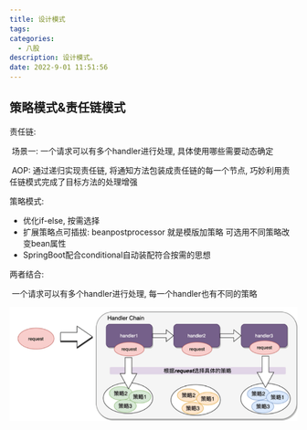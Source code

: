 ```yaml
---
title: 设计模式
tags:
categories:
  - 八股
description: 设计模式。
date: 2022-9-01 11:51:56
---
```




## 策略模式&责任链模式

责任链:

​	场景一: 一个请求可以有多个handler进行处理, 具体使用哪些需要动态确定

​	AOP: 通过递归实现责任链, 将通知方法包装成责任链的每一个节点, 巧妙利用责任链模式完成了目标方法的处理增强

策略模式:

- 优化if-else, 按需选择
- 扩展策略点可插拔: beanpostprocessor 就是模版加策略 可选用不同策略改变bean属性
- SpringBoot配合conditional自动装配符合按需的思想



两者结合: 

​	一个请求可以有多个handler进行处理, 每一个handler也有不同的策略

![image-20230315112421648](../images/image-20230315112421648.png)

